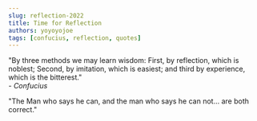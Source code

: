 ```yaml
---
slug: reflection-2022
title: Time for Reflection
authors: yoyoyojoe
tags: [confucius, reflection, quotes]
---
```


"By three methods we may learn wisdom: First, by reflection, which is noblest; Second, by imitation, which is easiest; and third by experience, which is the bitterest."   
*- Confucius*

<!--truncate-->

"The Man who says he can, and the man who says he can not... are both correct."
